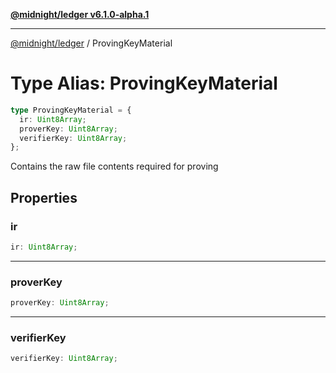 [**@midnight/ledger v6.1.0-alpha.1**](../README.md)

***

[@midnight/ledger](../globals.md) / ProvingKeyMaterial

# Type Alias: ProvingKeyMaterial

```ts
type ProvingKeyMaterial = {
  ir: Uint8Array;
  proverKey: Uint8Array;
  verifierKey: Uint8Array;
};
```

Contains the raw file contents required for proving

## Properties

### ir

```ts
ir: Uint8Array;
```

***

### proverKey

```ts
proverKey: Uint8Array;
```

***

### verifierKey

```ts
verifierKey: Uint8Array;
```
